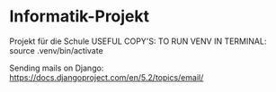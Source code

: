 # Informatik-Projekt
Projekt für die Schule 
USEFUL COPY'S:
TO RUN VENV IN TERMINAL: source .venv/bin/activate

Sending mails on Django: https://docs.djangoproject.com/en/5.2/topics/email/ 
